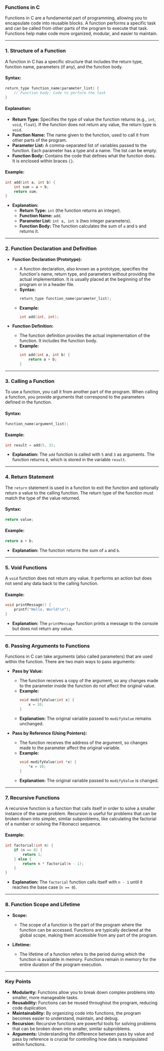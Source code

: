 ### **Functions in C**

Functions in C are a fundamental part of programming, allowing you to encapsulate code into reusable blocks. A function performs a specific task and can be called from other parts of the program to execute that task. Functions help make code more organized, modular, and easier to maintain.

---

### **1. Structure of a Function**

A function in C has a specific structure that includes the return type, function name, parameters (if any), and the function body.

#### **Syntax:**
```c
return_type function_name(parameter_list) {
    // Function body: Code to perform the task
}
```

#### **Explanation:**
- **Return Type:** Specifies the type of value the function returns (e.g., `int`, `void`, `float`). If the function does not return any value, the return type is `void`.
- **Function Name:** The name given to the function, used to call it from other parts of the program.
- **Parameter List:** A comma-separated list of variables passed to the function. Each parameter has a type and a name. The list can be empty.
- **Function Body:** Contains the code that defines what the function does. It is enclosed within braces `{}`.

#### **Example:**
```c
int add(int a, int b) {
    int sum = a + b;
    return sum;
}
```
- **Explanation:**
  - **Return Type:** `int` (the function returns an integer).
  - **Function Name:** `add`.
  - **Parameter List:** `int a, int b` (two integer parameters).
  - **Function Body:** The function calculates the sum of `a` and `b` and returns it.

---

### **2. Function Declaration and Definition**

- **Function Declaration (Prototype):**
  - A function declaration, also known as a prototype, specifies the function's name, return type, and parameters without providing the actual implementation. It is usually placed at the beginning of the program or in a header file.
  - **Syntax:**
    ```c
    return_type function_name(parameter_list);
    ```
  - **Example:**
    ```c
    int add(int, int);
    ```

- **Function Definition:**
  - The function definition provides the actual implementation of the function. It includes the function body.
  - **Example:**
    ```c
    int add(int a, int b) {
        return a + b;
    }
    ```

---

### **3. Calling a Function**

To use a function, you call it from another part of the program. When calling a function, you provide arguments that correspond to the parameters defined in the function.

#### **Syntax:**
```c
function_name(argument_list);
```

#### **Example:**
```c
int result = add(5, 3);
```
- **Explanation:** The `add` function is called with `5` and `3` as arguments. The function returns `8`, which is stored in the variable `result`.

---

### **4. Return Statement**

The `return` statement is used in a function to exit the function and optionally return a value to the calling function. The return type of the function must match the type of the value returned.

#### **Syntax:**
```c
return value;
```

#### **Example:**
```c
return a + b;
```
- **Explanation:** The function returns the sum of `a` and `b`.

---

### **5. Void Functions**

A `void` function does not return any value. It performs an action but does not send any data back to the calling function.

#### **Example:**
```c
void printMessage() {
    printf("Hello, World!\n");
}
```
- **Explanation:** The `printMessage` function prints a message to the console but does not return any value.

---

### **6. Passing Arguments to Functions**

Functions in C can take arguments (also called parameters) that are used within the function. There are two main ways to pass arguments:

- **Pass by Value:**
  - The function receives a copy of the argument, so any changes made to the parameter inside the function do not affect the original value.
  - **Example:**
    ```c
    void modifyValue(int x) {
        x = 10;
    }
    ```
  - **Explanation:** The original variable passed to `modifyValue` remains unchanged.

- **Pass by Reference (Using Pointers):**
  - The function receives the address of the argument, so changes made to the parameter affect the original variable.
  - **Example:**
    ```c
    void modifyValue(int *x) {
        *x = 10;
    }
    ```
  - **Explanation:** The original variable passed to `modifyValue` is changed.

---

### **7. Recursive Functions**

A recursive function is a function that calls itself in order to solve a smaller instance of the same problem. Recursion is useful for problems that can be broken down into simpler, similar subproblems, like calculating the factorial of a number or solving the Fibonacci sequence.

#### **Example:**
```c
int factorial(int n) {
    if (n == 0) {
        return 1;
    } else {
        return n * factorial(n - 1);
    }
}
```
- **Explanation:** The `factorial` function calls itself with `n - 1` until it reaches the base case (`n == 0`).

---

### **8. Function Scope and Lifetime**

- **Scope:**
  - The scope of a function is the part of the program where the function can be accessed. Functions are typically declared at the global scope, making them accessible from any part of the program.
  
- **Lifetime:**
  - The lifetime of a function refers to the period during which the function is available in memory. Functions remain in memory for the entire duration of the program execution.

---

### **Key Points**

- **Modularity:** Functions allow you to break down complex problems into smaller, more manageable tasks.
- **Reusability:** Functions can be reused throughout the program, reducing code duplication.
- **Maintainability:** By organizing code into functions, the program becomes easier to understand, maintain, and debug.
- **Recursion:** Recursive functions are powerful tools for solving problems that can be broken down into smaller, similar subproblems.
- **Arguments:** Understanding the difference between pass by value and pass by reference is crucial for controlling how data is manipulated within functions.

